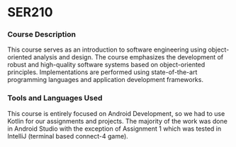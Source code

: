 # SER210

### Course Description

This course serves as an introduction to software engineering using object-oriented analysis and design. The course emphasizes the development of robust and high-quality software systems based on object-oriented principles. Implementations are performed using state-of-the-art programming languages and application development frameworks.

### Tools and Languages Used

This course is entirely focused on Android Development, so we had to use Kotlin for our assignments and projects. The majority of the work was done in Android Studio with the exception of Assignment 1 which was tested in IntelliJ (terminal based connect-4 game).
